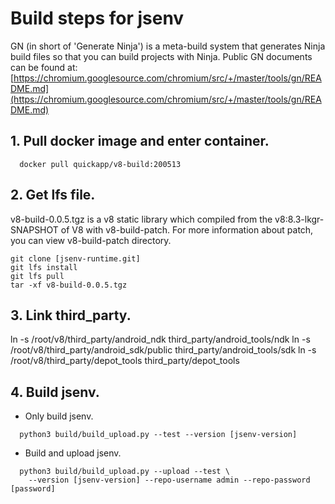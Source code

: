 Build steps for jsenv
===========================
GN (in short of 'Generate Ninja') is a meta-build system that generates Ninja
build files so that you can build projects with Ninja.
Public GN documents can be found at: [https://chromium.googlesource.com/chromium/src/+/master/tools/gn/README.md](https://chromium.googlesource.com/chromium/src/+/master/tools/gn/README.md)

## 1. Pull docker image and enter container.
```
  docker pull quickapp/v8-build:200513
```

## 2. Get lfs file.
v8-build-0.0.5.tgz is a v8 static library which compiled from the
v8:8.3-lkgr-SNAPSHOT of V8 with v8-build-patch.
For more information about patch, you can view v8-build-patch directory. 
```
git clone [jsenv-runtime.git]
git lfs install
git lfs pull
tar -xf v8-build-0.0.5.tgz
```

## 3. Link third_party.
ln -s /root/v8/third_party/android_ndk third_party/android_tools/ndk
ln -s /root/v8/third_party/android_sdk/public third_party/android_tools/sdk
ln -s /root/v8/third_party/depot_tools third_party/depot_tools

## 4. Build jsenv.

* Only build jsenv.
```
  python3 build/build_upload.py --test --version [jsenv-version]
```

* Build and upload jsenv.
```
  python3 build/build_upload.py --upload --test \
    --version [jsenv-version] --repo-username admin --repo-password [password]
```
